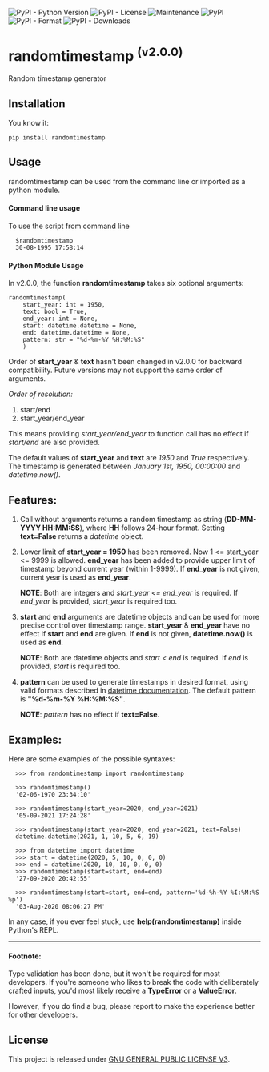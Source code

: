 ![PyPI - Python Version](https://img.shields.io/pypi/pyversions/randomtimestamp?label=Python) ![PyPI - License](https://img.shields.io/pypi/l/randomtimestamp?label=License&color=red) ![Maintenance](https://img.shields.io/maintenance/yes/2022?label=Maintained) ![PyPI](https://img.shields.io/pypi/v/randomtimestamp?label=PyPi) ![PyPI - Format](https://img.shields.io/pypi/format/randomtimestamp?label=Format) ![PyPI - Downloads](https://img.shields.io/pypi/dm/randomtimestamp?label=Downloads&color=yellow)

# randomtimestamp <sup> (v2.0.0)</sup>
Random timestamp generator
## Installation
You know it:
```
pip install randomtimestamp
```
## Usage
randomtimestamp can be used from the command line or imported as a python module.

#### Command line usage
To use the script from command line
```
  $randomtimestamp
  30-08-1995 17:58:14
```

#### Python Module Usage

In v2.0.0, the function **randomtimestamp** takes six optional arguments:
```
randomtimestamp(
    start_year: int = 1950,
    text: bool = True,
    end_year: int = None,
    start: datetime.datetime = None,
    end: datetime.datetime = None,
    pattern: str = "%d-%m-%Y %H:%M:%S"
    )
```
Order of **start_year** & **text** hasn't been changed in v2.0.0 for backward compatibility. Future versions may not support the same order of arguments.

*Order of resolution:*
1. start/end
2. start_year/end_year

This means providing *start_year/end_year* to function call has no effect if *start/end* are also provided.

The default values of **start_year** and **text** are *1950* and *True* respectively.
The timestamp is generated between *January 1st, 1950, 00:00:00* and *datetime.now()*.


## Features:
1. Call without arguments returns a random timestamp as string (**DD-MM-YYYY HH:MM:SS**), where **HH** follows 24-hour format. Setting **text=False** returns a *datetime* object.
2. Lower limit of **start_year = 1950** has been removed. Now 1 <= start_year <= 9999 is allowed. **end_year** has been added to provide upper limit of timestamp beyond current year (within 1-9999). If **end_year** is not given, current year is used as **end_year**. 

	**NOTE**: Both are integers and *start_year <= end_year* is required. If *end_year* is provided, *start_year* is required too.

3. **start** and **end** arguments are datetime objects and can be used for more precise control over timestamp range. **start_year** & **end_year** have no effect if **start** and **end** are given. If **end** is not given, **datetime.now()** is used as **end**.

    **NOTE**: Both are datetime objects and *start < end* is required. If *end* is provided, *start* is required too.

4. **pattern** can be used to generate timestamps in desired format, using valid formats described in [datetime documentation](https://docs.python.org/3/library/datetime.html#strftime-and-strptime-format-codes). The default pattern is **"%d-%m-%Y %H:%M:%S"**.

	**NOTE**: *pattern* has no effect if **text=False**.



## Examples:
Here are some examples of the possible syntaxes:
```
  >>> from randomtimestamp import randomtimestamp

  >>> randomtimestamp()
  '02-06-1970 23:34:10'

  >>> randomtimestamp(start_year=2020, end_year=2021)
  '05-09-2021 17:24:28'

  >>> randomtimestamp(start_year=2020, end_year=2021, text=False)
  datetime.datetime(2021, 1, 10, 5, 6, 19)

  >>> from datetime import datetime
  >>> start = datetime(2020, 5, 10, 0, 0, 0)
  >>> end = datetime(2020, 10, 10, 0, 0, 0)
  >>> randomtimestamp(start=start, end=end)
  '27-09-2020 20:42:55'
  
  >>> randomtimestamp(start=start, end=end, pattern='%d-%h-%Y %I:%M:%S %p')
  '03-Aug-2020 08:06:27 PM'
```
In any case, if you ever feel stuck, use **help(randomtimestamp)** inside Python's REPL. 

---

#### Footnote:
Type validation has been done, but it won't be required for most developers. If you're someone who likes to break the code with deliberately crafted inputs, you'd most likely receive a **TypeError** or a **ValueError**.

However, if you do find a bug, please report to make the experience better for other developers.


## License
This project is released under [GNU GENERAL PUBLIC LICENSE V3](https://www.gnu.org/licenses/gpl-3.0.en.html).
